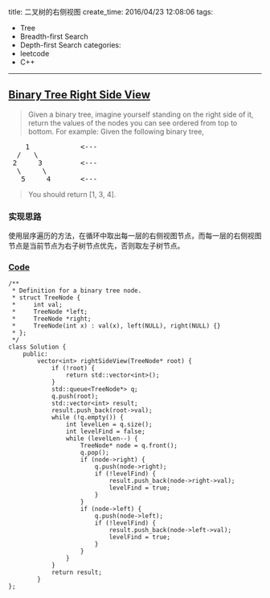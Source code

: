 title: 二叉树的右侧视图
create_time: 2016/04/23 12:08:06
tags:
- Tree
- Breadth-first Search
- Depth-first Search
categories:
- leetcode
- C++

---
## [Binary Tree Right Side View](https://leetcode.com/problems/binary-tree-right-side-view/)
> Given a binary tree, imagine yourself standing on the right side of it, return the values of the nodes you can see ordered from top to bottom.
> For example:
> Given the following binary tree,
> 
<pre>
    1            &lt;---
  /   \
 2     3         &lt;---
  \     \
   5     4       &lt;---
</pre>
> 
> You should return [1, 3, 4].

### 实现思路
使用层序遍历的方法，在循环中取出每一层的右侧视图节点，而每一层的右侧视图节点是当前节点为右子树节点优先，否则取左子树节点。

### [Code](https://github.com/Finalcheat/leetcode/blob/master/src/Binary-Tree-Right-Side-View.cpp)
```
/**
 * Definition for a binary tree node.
 * struct TreeNode {
 *     int val;
 *     TreeNode *left;
 *     TreeNode *right;
 *     TreeNode(int x) : val(x), left(NULL), right(NULL) {}
 * };
 */
class Solution {
    public:
        vector<int> rightSideView(TreeNode* root) {
            if (!root) {
                return std::vector<int>();
            }
            std::queue<TreeNode*> q;
            q.push(root);
            std::vector<int> result;
            result.push_back(root->val);
            while (!q.empty()) {
                int levelLen = q.size();
                int levelFind = false;
                while (levelLen--) {
                    TreeNode* node = q.front();
                    q.pop();
                    if (node->right) {
                        q.push(node->right);
                        if (!levelFind) {
                            result.push_back(node->right->val);
                            levelFind = true;
                        }
                    }
                    if (node->left) {
                        q.push(node->left);
                        if (!levelFind) {
                            result.push_back(node->left->val);
                            levelFind = true;
                        }
                    }
                }
            }
            return result;
        }
};
```
